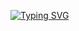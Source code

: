<a href="https://git.io/typing-svg"><img src="https://readme-typing-svg.demolab.com?font=Fira+Code&pause=1000&color=00F716&random=false&width=435&lines=the+glitched+man+%7C+node+developer" alt="Typing SVG" /></a>
